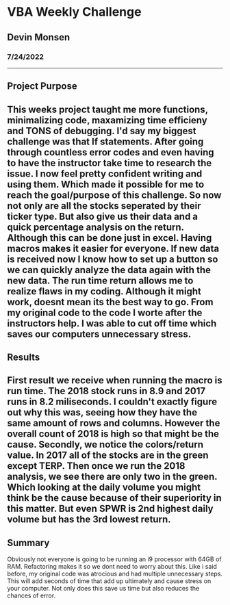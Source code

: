 # **VBA Weekly Challenge**
## **Devin Monsen**
### **7/24/2022**
---
**Project Purpose**
---
This weeks project taught me more functions, minimalizing code, maxamizing time efficieny and TONS of debugging. I'd say my biggest challenge was that If statements. After going through countless error codes and even having to have the instructor take time to research the issue. I now feel pretty confident writing and using them. Which made it possible for me to reach the goal/purpose of this challenge. So now not only are all the stocks seperated by their ticker type. But also give us their data and a quick percentage analysis on the return. Although this can be done just in excel. Having macros makes it easier for everyone. If new data is received now I know how to set up a button so we can quickly analyze the data again with the new data. The run time return allows me to realize flaws in my coding. Although it might work, doesnt mean its the best way to go. From my original code to the code I worte after the instructors help. I was able to cut off time which saves our computers unnecessary stress.
---
**Results**
---
First result we receive when running the macro is run time. The 2018 stock runs in 8.9 and 2017 runs in 8.2 miliseconds. I couldn't exactly figure out why this was, seeing how they have the same amount of rows and columns. However the overall count of 2018 is high so that might be the cause. Secondly, we notice the colors/return value. In 2017 all of the stocks are in the green except TERP. Then once we run the 2018 analysis, we see there are only two in the green. Which looking at the daily volume you might think be the cause because of their superiority in this matter. But even SPWR is 2nd highest daily volume but  has the 3rd lowest return.
---
**Summary**
---
Obviously not everyone is going to be running an i9 processor with 64GB of RAM. Refactoring makes it so we dont need to worry about this. Like i said before, my original code was atrocious and had multiple unnecessary steps. This will add seconds of time that add up ultimately and cause stress on your computer. Not only does this save us time but also reduces the chances of error. 
